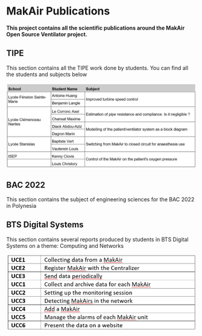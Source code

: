 # MakAir Publications

**This project contains all the scientific publications around the MakAir Open Source Ventilator project.**

## TIPE

This section contains all the TIPE work done by students. You can find all the students and subjects below

![Tableau des étudiants](https://github.com/LoanBoutry/TIPE/blob/cd2eb68c7ae77001b887860c6b24f63241d841e4/Student_TIPE.png)


## BAC 2022

This section contains the subject of engineering sciences for the BAC 2022 in Polynesia  

## BTS Digital Systems

This section contains several reports produced by students in BTS Digital Systems on a theme: Computing and Networks

![Tableau des Tâches](https://github.com/LoanBoutry/TIPE/blob/c852ba64162777cafa1815abb91439cfb5a9b8cb/Use_case_SG01.png)

